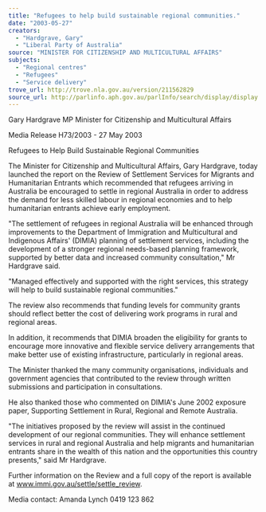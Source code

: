 ```yaml
---
title: "Refugees to help build sustainable regional communities."
date: "2003-05-27"
creators:
  - "Hardgrave, Gary"
  - "Liberal Party of Australia"
source: "MINISTER FOR CITIZENSHIP AND MULTICULTURAL AFFAIRS"
subjects:
  - "Regional centres"
  - "Refugees"
  - "Service delivery"
trove_url: http://trove.nla.gov.au/version/211562829
source_url: http://parlinfo.aph.gov.au/parlInfo/search/display/display.w3p;query=Id%3A%22media/pressrel/S6G96%22
---
```


 Gary Hardgrave MP   Minister for Citizenship and Multicultural Affairs 

   Media Release H73/2003 - 27 May 2003

 

 Refugees to Help Build Sustainable Regional Communities

 The Minister for Citizenship and Multicultural Affairs, Gary Hardgrave, today launched the  report on the Review of Settlement Services for Migrants and Humanitarian Entrants which  recommended that refugees arriving in Australia be encouraged to settle in regional  Australia in order to address the demand for less skilled labour in regional economies and to  help humanitarian entrants achieve early employment.

 "The settlement of refugees in regional Australia will be enhanced through improvements to  the Department of Immigration and Multicultural and Indigenous Affairs' (DIMIA) planning of  settlement services, including the development of a stronger regional needs-based planning  framework, supported by better data and increased community consultation," Mr Hardgrave  said.

 "Managed effectively and supported with the right services, this strategy will help to build  sustainable regional communities."

 The review also recommends that funding levels for community grants should reflect better  the cost of delivering work programs in rural and regional areas. 

 In addition, it recommends that DIMIA broaden the eligibility for grants to encourage more  innovative and flexible service delivery arrangements that make better use of existing  infrastructure, particularly in regional areas.

 The Minister thanked the many community organisations, individuals and government  agencies that contributed to the review through written submissions and participation in  consultations. 

 He also thanked those who commented on DIMIA's June 2002 exposure paper, Supporting  Settlement in Rural, Regional and Remote Australia. 

 "The initiatives proposed by the review will assist in the continued development of our  regional communities. They will enhance settlement services in rural and regional Australia  and help migrants and humanitarian entrants share in the wealth of this nation and the  opportunities this country presents," said Mr Hardgrave.

 Further information on the Review and a full copy of the report is available at  www.immi.gov.au/settle/settle_review.

 Media contact: Amanda Lynch 0419 123 862 

